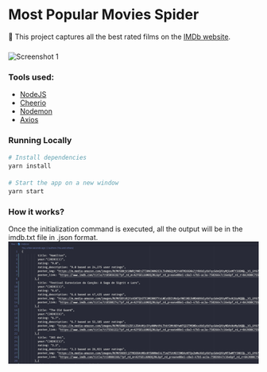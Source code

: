 # Most Popular Movies Spider

:electric_plug: This project captures all the best rated films on the [IMDb website](https://www.imdb.com/chart/moviemeter).

### 

![Screenshot 1](.assets/imdb-site.png)

### Tools used:
- [NodeJS](https://nodejs.org/en/)
- [Cheerio](https://github.com/cheeriojs/cheerio)
- [Nodemon](https://nodemon.io/)
- [Axios](https://github.com/axios/axios)

### Running Locally
```sh
# Install dependencies
yarn install

# Start the app on a new window
yarn start
```

### How it works?
Once the initialization command is executed, all the output will be in the imdb.txt file in .json format.
![Screenshot 1](./assets/imdb-txt-example.png)
